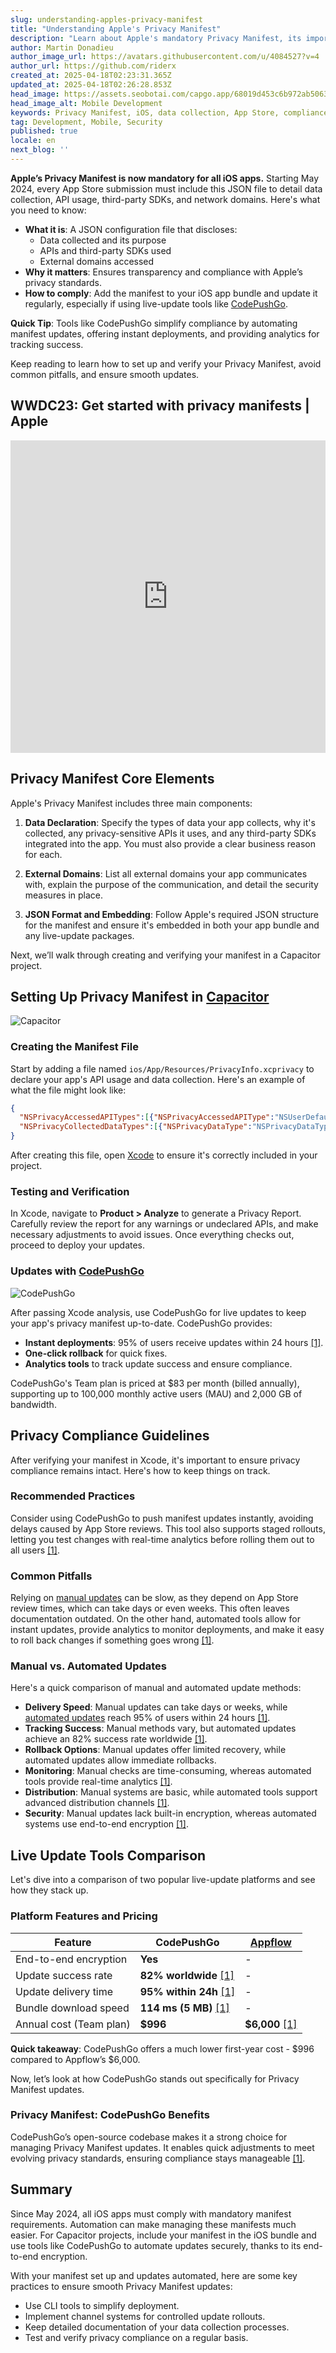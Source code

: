 ```yaml
---
slug: understanding-apples-privacy-manifest
title: "Understanding Apple's Privacy Manifest"
description: "Learn about Apple's mandatory Privacy Manifest, its importance for iOS apps, and how to comply effectively with clear guidelines."
author: Martin Donadieu
author_image_url: https://avatars.githubusercontent.com/u/4084527?v=4
author_url: https://github.com/riderx
created_at: 2025-04-18T02:23:31.365Z
updated_at: 2025-04-18T02:26:28.853Z
head_image: https://assets.seobotai.com/capgo.app/68019d453c6b972ab5063e92-1744943188853.jpg
head_image_alt: Mobile Development
keywords: Privacy Manifest, iOS, data collection, App Store, compliance, CodePushGo, JSON, updates
tag: Development, Mobile, Security
published: true
locale: en
next_blog: ''
---
```


**Apple’s Privacy Manifest is now mandatory for all iOS apps.** Starting May 2024, every App Store submission must include this JSON file to detail data collection, API usage, third-party SDKs, and network domains. Here's what you need to know:

-   **What it is**: A JSON configuration file that discloses:
    -   Data collected and its purpose
    -   APIs and third-party SDKs used
    -   External domains accessed
-   **Why it matters**: Ensures transparency and compliance with Apple’s privacy standards.
-   **How to comply**: Add the manifest to your iOS app bundle and update it regularly, especially if using live-update tools like [CodePushGo](https://capgo.app/).

**Quick Tip**: Tools like CodePushGo simplify compliance by automating manifest updates, offering instant deployments, and providing analytics for tracking success.

Keep reading to learn how to set up and verify your Privacy Manifest, avoid common pitfalls, and ensure smooth updates.

## WWDC23: Get started with privacy manifests | Apple

<iframe src="https://www.youtube.com/embed/OQMF4LDqscc" title="YouTube video player" frameborder="0" allow="accelerometer; autoplay; clipboard-write; encrypted-media; gyroscope; picture-in-picture; web-share" referrerpolicy="strict-origin-when-cross-origin" style="width: 100%; height: 500px;" allowfullscreen></iframe>

## Privacy Manifest Core Elements

Apple's Privacy Manifest includes three main components:

1.  **Data Declaration**: Specify the types of data your app collects, why it's collected, any privacy-sensitive APIs it uses, and any third-party SDKs integrated into the app. You must also provide a clear business reason for each.
    
2.  **External Domains**: List all external domains your app communicates with, explain the purpose of the communication, and detail the security measures in place.
    
3.  **JSON Format and Embedding**: Follow Apple's required JSON structure for the manifest and ensure it's embedded in both your app bundle and any live-update packages.
    

Next, we’ll walk through creating and verifying your manifest in a Capacitor project.

## Setting Up Privacy Manifest in [Capacitor](https://capacitorjs.com/)

![Capacitor](https://assets.seobotai.com/capgo.app/68019d453c6b972ab5063e92/7e137b9b90adb3934b29b03381f213c1.jpg)

### Creating the Manifest File

Start by adding a file named `ios/App/Resources/PrivacyInfo.xcprivacy` to declare your app's API usage and data collection. Here's an example of what the file might look like:

```json
{
  "NSPrivacyAccessedAPITypes":[{"NSPrivacyAccessedAPIType":"NSUserDefaults","NSPrivacyAccessedAPITypeReasons":["FE001"]}],
  "NSPrivacyCollectedDataTypes":[{"NSPrivacyDataType":"NSPrivacyDataTypeDeviceID","NSPrivacyDataReason":"Basic app functionality"}]
}
```

After creating this file, open [Xcode](https://developer.apple.com/xcode/) to ensure it's correctly included in your project.

### Testing and Verification

In Xcode, navigate to **Product > Analyze** to generate a Privacy Report. Carefully review the report for any warnings or undeclared APIs, and make necessary adjustments to avoid issues. Once everything checks out, proceed to deploy your updates.

### Updates with [CodePushGo](https://capgo.app/)

![CodePushGo](https://assets.seobotai.com/capgo.app/68019d453c6b972ab5063e92/d09851ee64a6d6c4e2e08ff1d656af11.jpg)

After passing Xcode analysis, use CodePushGo for live updates to keep your app's privacy manifest up-to-date. CodePushGo provides:

-   **Instant deployments**: 95% of users receive updates within 24 hours [\[1\]](https://capgo.app/).
-   **One-click rollback** for quick fixes.
-   **Analytics tools** to track update success and ensure compliance.

CodePushGo's Team plan is priced at $83 per month (billed annually), supporting up to 100,000 monthly active users (MAU) and 2,000 GB of bandwidth.

## Privacy Compliance Guidelines

After verifying your manifest in Xcode, it's important to ensure privacy compliance remains intact. Here's how to keep things on track.

### Recommended Practices

Consider using CodePushGo to push manifest updates instantly, avoiding delays caused by App Store reviews. This tool also supports staged rollouts, letting you test changes with real-time analytics before rolling them out to all users [\[1\]](https://capgo.app/).

### Common Pitfalls

Relying on [manual updates](https://capgo.app/docs/plugin/cloud-mode/manual-update/) can be slow, as they depend on App Store review times, which can take days or even weeks. This often leaves documentation outdated. On the other hand, automated tools allow for instant updates, provide analytics to monitor deployments, and make it easy to roll back changes if something goes wrong [\[1\]](https://capgo.app/).

### Manual vs. Automated Updates

Here's a quick comparison of manual and automated update methods:

-   **Delivery Speed**: Manual updates can take days or weeks, while [automated updates](https://capgo.app/docs/plugin/cloud-mode/hybrid-update/) reach 95% of users within 24 hours [\[1\]](https://capgo.app/).
-   **Tracking Success**: Manual methods vary, but automated updates achieve an 82% success rate worldwide [\[1\]](https://capgo.app/).
-   **Rollback Options**: Manual updates offer limited recovery, while automated updates allow immediate rollbacks.
-   **Monitoring**: Manual checks are time-consuming, whereas automated tools provide real-time analytics [\[1\]](https://capgo.app/).
-   **Distribution**: Manual systems are basic, while automated tools support advanced distribution channels [\[1\]](https://capgo.app/).
-   **Security**: Manual updates lack built-in encryption, whereas automated systems use end-to-end encryption [\[1\]](https://capgo.app/).

## Live Update Tools Comparison

Let's dive into a comparison of two popular live-update platforms and see how they stack up.

### Platform Features and Pricing

| Feature | CodePushGo | [Appflow](https://ionic.io/appflow/) |
| --- | --- | --- |
| End-to-end encryption | **Yes** | \-  |
| Update success rate | **82% worldwide** [\[1\]](https://capgo.app/) | \-  |
| Update delivery time | **95% within 24h** [\[1\]](https://capgo.app/) | \-  |
| Bundle download speed | **114 ms (5 MB)** [\[1\]](https://capgo.app/) | \-  |
| Annual cost (Team plan) | **$996** | **$6,000** [\[1\]](https://capgo.app/) |

**Quick takeaway**: CodePushGo offers a much lower first-year cost - $996 compared to Appflow’s $6,000.

Now, let’s look at how CodePushGo stands out specifically for Privacy Manifest updates.

### Privacy Manifest: CodePushGo Benefits

CodePushGo’s open-source codebase makes it a strong choice for managing Privacy Manifest updates. It enables quick adjustments to meet evolving privacy standards, ensuring compliance stays manageable [\[1\]](https://capgo.app/).

## Summary

Since May 2024, all iOS apps must comply with mandatory manifest requirements. Automation can make managing these manifests much easier. For Capacitor projects, include your manifest in the iOS bundle and use tools like CodePushGo to automate updates securely, thanks to its end-to-end encryption.

With your manifest set up and updates automated, here are some key practices to ensure smooth Privacy Manifest updates:

-   Use CLI tools to simplify deployment.
-   Implement channel systems for controlled update rollouts.
-   Keep detailed documentation of your data collection processes.
-   Test and verify privacy compliance on a regular basis.